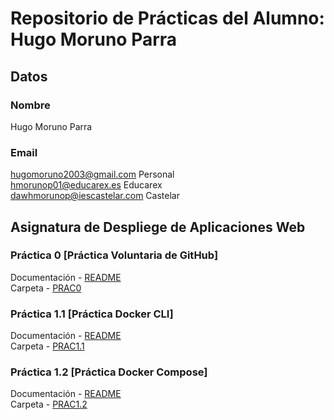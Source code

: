 # Repositorio de Prácticas del Alumno: Hugo Moruno Parra

## Datos

### Nombre

Hugo Moruno Parra

### Email

<hugomoruno2003@gmail.com> Personal  
<hmorunop01@educarex.es> Educarex  
<dawhmorunop@iescastelar.com> Castelar  

## Asignatura de Despliege de Aplicaciones Web

### Práctica 0 [Práctica Voluntaria de GitHub]

Documentación - [README](uth0/README.md)  
Carpeta - [PRAC0](ut0/)

### Práctica 1.1 [Práctica Docker CLI]

Documentación - [README](ut1-Docker/README.md)  
Carpeta - [PRAC1.1](ut1-Docker/)

### Práctica 1.2 [Práctica Docker Compose]

Documentación - [README](ut1-Compose/README.md)  
Carpeta - [PRAC1.2](ut1-Compose/)